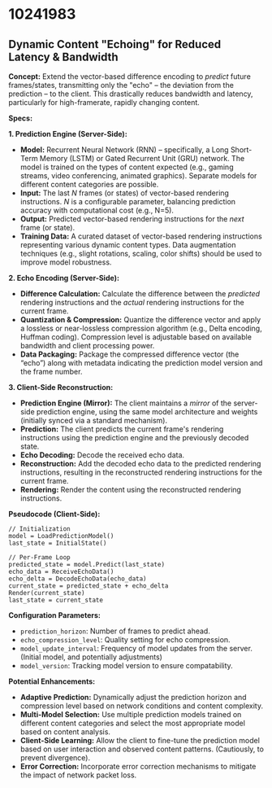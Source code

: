 # 10241983

## Dynamic Content "Echoing" for Reduced Latency & Bandwidth

**Concept:** Extend the vector-based difference encoding to *predict* future frames/states, transmitting only the "echo" – the deviation from the prediction – to the client. This drastically reduces bandwidth and latency, particularly for high-framerate, rapidly changing content.

**Specs:**

**1. Prediction Engine (Server-Side):**

*   **Model:** Recurrent Neural Network (RNN) – specifically, a Long Short-Term Memory (LSTM) or Gated Recurrent Unit (GRU) network.  The model is trained on the types of content expected (e.g., gaming streams, video conferencing, animated graphics).  Separate models for different content categories are possible.
*   **Input:** The last *N* frames (or states) of vector-based rendering instructions. *N* is a configurable parameter, balancing prediction accuracy with computational cost (e.g., N=5).
*   **Output:** Predicted vector-based rendering instructions for the *next* frame (or state).
*   **Training Data:** A curated dataset of vector-based rendering instructions representing various dynamic content types.  Data augmentation techniques (e.g., slight rotations, scaling, color shifts) should be used to improve model robustness.

**2. Echo Encoding (Server-Side):**

*   **Difference Calculation:** Calculate the difference between the *predicted* rendering instructions and the *actual* rendering instructions for the current frame.
*   **Quantization & Compression:** Quantize the difference vector and apply a lossless or near-lossless compression algorithm (e.g., Delta encoding,  Huffman coding).  Compression level is adjustable based on available bandwidth and client processing power.
*   **Data Packaging:**  Package the compressed difference vector (the “echo”) along with metadata indicating the prediction model version and the frame number.

**3. Client-Side Reconstruction:**

*   **Prediction Engine (Mirror):** The client maintains a *mirror* of the server-side prediction engine, using the same model architecture and weights (initially synced via a standard mechanism).
*   **Prediction:**  The client predicts the current frame's rendering instructions using the prediction engine and the previously decoded state.
*   **Echo Decoding:** Decode the received echo data.
*   **Reconstruction:**  Add the decoded echo data to the predicted rendering instructions, resulting in the reconstructed rendering instructions for the current frame.
*   **Rendering:**  Render the content using the reconstructed rendering instructions.

**Pseudocode (Client-Side):**

```
// Initialization
model = LoadPredictionModel()
last_state = InitialState()

// Per-Frame Loop
predicted_state = model.Predict(last_state)
echo_data = ReceiveEchoData()
echo_delta = DecodeEchoData(echo_data)
current_state = predicted_state + echo_delta
Render(current_state)
last_state = current_state
```

**Configuration Parameters:**

*   `prediction_horizon`:  Number of frames to predict ahead.
*   `echo_compression_level`:  Quality setting for echo compression.
*   `model_update_interval`: Frequency of model updates from the server. (Initial model, and potentially adjustments)
*    `model_version`: Tracking model version to ensure compatability.



**Potential Enhancements:**

*   **Adaptive Prediction:** Dynamically adjust the prediction horizon and compression level based on network conditions and content complexity.
*   **Multi-Model Selection:**  Use multiple prediction models trained on different content categories and select the most appropriate model based on content analysis.
*   **Client-Side Learning:** Allow the client to fine-tune the prediction model based on user interaction and observed content patterns. (Cautiously, to prevent divergence).
*   **Error Correction:** Incorporate error correction mechanisms to mitigate the impact of network packet loss.